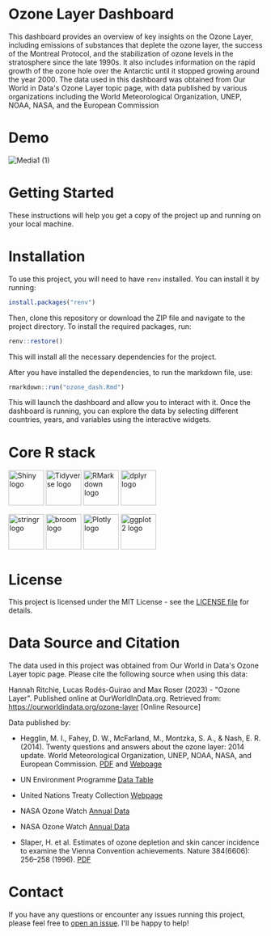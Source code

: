 # Ozone Layer Dashboard
This dashboard provides an overview of key insights on the Ozone Layer, including emissions of substances that deplete the ozone layer, the success of the Montreal Protocol, and the stabilization of ozone levels in the stratosphere since the late 1990s. It also includes information on the rapid growth of the ozone hole over the Antarctic until it stopped growing around the year 2000. The data used in this dashboard was obtained from Our World in Data's Ozone Layer topic page, with data published by various organizations including the World Meteorological Organization, UNEP, NOAA, NASA, and the European Commission

# Demo
![Media1 (1)](https://user-images.githubusercontent.com/98224412/236513870-b77f7c57-1744-414f-989b-f688300e4d3e.gif)

# Getting Started
These instructions will help you get a copy of the project up and running on your local machine.

# Installation
To use this project, you will need to have `renv` installed. You can install it by running:

```r
install.packages("renv")
```
Then, clone this repository or download the ZIP file and navigate to the project directory. To install the required packages, run:
```r
renv::restore()
```
This will install all the necessary dependencies for the project.

After you have installed the dependencies, to run the markdown file, use:

```r
rmarkdown::run("ozone_dash.Rmd")
```
This will launch the dashboard and allow you to interact with it.
Once the dashboard is running, you can explore the data by selecting different countries, years, and variables using the interactive widgets.

# Core R stack

[<img src="https://user-images.githubusercontent.com/98224412/236501715-82bebe12-52df-4457-8baa-6cbb465e524b.png" alt="Shiny logo" width="70" height="70">](https://shiny.rstudio.com/) [<img src="https://user-images.githubusercontent.com/98224412/236506918-18fe28a1-9f2b-4338-894f-f4c56b98fdb9.png" alt="Tidyverse logo" width="70" height="70">](https://www.tidyverse.org/) [<img src="https://user-images.githubusercontent.com/98224412/236506831-9f50028d-1ac6-47ae-8780-a71bd9557595.png" alt="RMarkdown logo" width="70" height="70">](https://rmarkdown.rstudio.com/) [<img src="https://user-images.githubusercontent.com/98224412/236507501-4e82f4fd-0ee3-415a-9fd8-3e3ccc4cc5c6.png" alt="dplyr logo" width="70" height="70">](https://dplyr.tidyverse.org/)

[<img src="https://user-images.githubusercontent.com/98224412/236506951-b7f7241b-3e35-4ec5-829d-4edec449c8cf.png" alt="stringr logo" width="70" height="70">](https://stringr.tidyverse.org/) [<img src="https://user-images.githubusercontent.com/98224412/236506994-7b08e7c6-b92b-4453-9701-587571ec9f0b.png" alt="broom logo" width="70" height="70">](https://broom.tidymodels.org/) [<img src="https://user-images.githubusercontent.com/98224412/236507020-77520fbc-595b-48c6-8338-ed36fdf606c1.png" alt="Plotly logo" width="70" height="70">](https://plotly.com/) [<img src="https://user-images.githubusercontent.com/98224412/236507045-0fa44331-7ae3-4306-8f25-fd089224d09d.png" alt="ggplot2 logo" width="70" height="70">](https://ggplot2.tidyverse.org/)






# License
This project is licensed under the MIT License - see the [LICENSE file](https://github.com/ashrafalaghbari/ozone-dashboard/blob/main/license) for details.

# Data Source and Citation

The data used in this project was obtained from Our World in Data's Ozone Layer topic page. Please cite the following source when using this data:

Hannah Ritchie, Lucas Rodés-Guirao and Max Roser (2023) - "Ozone Layer". Published online at OurWorldInData.org. Retrieved from: https://ourworldindata.org/ozone-layer [Online Resource]

Data published by:

- Hegglin, M. I., Fahey, D. W., McFarland, M., Montzka, S. A., & Nash, E. R. (2014). Twenty questions and answers about the ozone layer: 2014 update. World Meteorological Organization, UNEP, NOAA, NASA, and European Commission. [PDF](https://www.wmo.int/pages/prog/arep/gaw/ozone_2014/documents/2014%20Twenty%20Questions_Final.pdf) and [Webpage](https://public.wmo.int/en/resources/library/twenty-questions-and-answers-about-ozone-layer-2014-update)

- UN Environment Programme [Data Table](https://ozone.unep.org/countries/data-table)

- United Nations Treaty Collection [Webpage](http://stats.unctad.org/Dgff2016/index.html)

- NASA Ozone Watch [Annual Data](http://ozonewatch.gsfc.nasa.gov/meteorology/annual_data.html)

- NASA Ozone Watch [Annual Data](http://ozonewatch.gsfc.nasa.gov/meteorology/annual_data.html)

- Slaper, H. et al. Estimates of ozone depletion and skin cancer incidence to examine the Vienna Convention achievements. Nature 384(6606): 256–258 (1996). [PDF](https://www.nature.com/articles/384256a0.pdf)

# Contact

If you have any questions or encounter any issues running this project, please feel free to [open an issue](https://github.com/ashrafalaghbari/Data-Viz/issues). I'll be happy to help!



